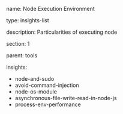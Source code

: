 name: Node Execution Environment

type: insights-list

description: Particularities of executing node

section: 1

parent: tools

insights:
  - node-and-sudo
  - avoid-command-injection
  - node-os-module
  - asynchronous-file-write-read-in-node-js
  - process-env-performance
